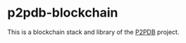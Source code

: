 # p2pdb-blockchain

This is a blockchain stack and library of the [P2PDB](https://github.com/DSLAM-UMD/P2PDB) project.
